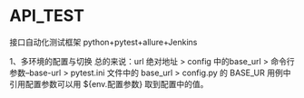 # API_TEST
接口自动化测试框架
python+pytest+allure+Jenkins

1、多环境的配置与切换
总的来说：url 绝对地址 > config 中的base_url > 命令行参数–base-url > pytest.ini 文件中的 base_url > config.py 的 BASE_UR
用例中引用配置参数可以用 ${env.配置参数} 取到配置中的值。